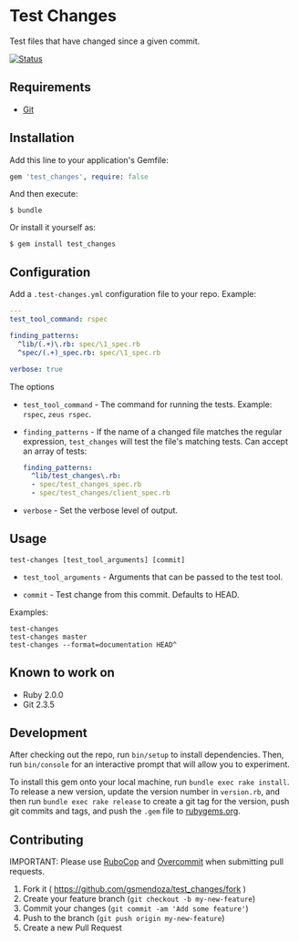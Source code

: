 # Test Changes

Test files that have changed since a given commit.

[![Status](https://travis-ci.org/gsmendoza/test_changes.svg?branch=master)](https://travis-ci.org/gsmendoza/test_changes "See test builds")

## Requirements

* [Git](https://git-scm.com)

## Installation

Add this line to your application's Gemfile:

```ruby
gem 'test_changes', require: false
```

And then execute:

    $ bundle

Or install it yourself as:

    $ gem install test_changes

## Configuration

Add a `.test-changes.yml` configuration file to your repo. Example:

```yaml
---
test_tool_command: rspec

finding_patterns:
  ^lib/(.+)\.rb: spec/\1_spec.rb
  ^spec/(.+)_spec.rb: spec/\1_spec.rb

verbose: true
```

The options

* `test_tool_command` - The command for running the tests.
  Example: `rspec`, `zeus rspec`.

* `finding_patterns` - If the name of a changed file matches the regular expression,
  `test_changes` will test the file's matching tests. Can accept an array
  of tests:

    ```yaml
    finding_patterns:
      ^lib/test_changes\.rb:
      - spec/test_changes_spec.rb
      - spec/test_changes/client_spec.rb
    ```

* `verbose` - Set the verbose level of output.

## Usage

`test-changes [test_tool_arguments] [commit]`

* `test_tool_arguments` - Arguments that can be passed to the test tool.

* `commit` - Test change from this commit. Defaults to HEAD.

Examples:

```
test-changes
test-changes master
test-changes --format=documentation HEAD^
```

## Known to work on

* Ruby 2.0.0
* Git 2.3.5

## Development

After checking out the repo, run `bin/setup` to install dependencies. Then, run `bin/console` for an interactive prompt that will allow you to experiment.

To install this gem onto your local machine, run `bundle exec rake install`. To release a new version, update the version number in `version.rb`, and then run `bundle exec rake release` to create a git tag for the version, push git commits and tags, and push the `.gem` file to [rubygems.org](https://rubygems.org).

## Contributing

IMPORTANT: Please use [RuboCop](https://github.com/bbatsov/rubocop) and [Overcommit](https://github.com/brigade/overcommit) when submitting pull requests.

1. Fork it ( https://github.com/gsmendoza/test_changes/fork )
2. Create your feature branch (`git checkout -b my-new-feature`)
3. Commit your changes (`git commit -am 'Add some feature'`)
4. Push to the branch (`git push origin my-new-feature`)
5. Create a new Pull Request
